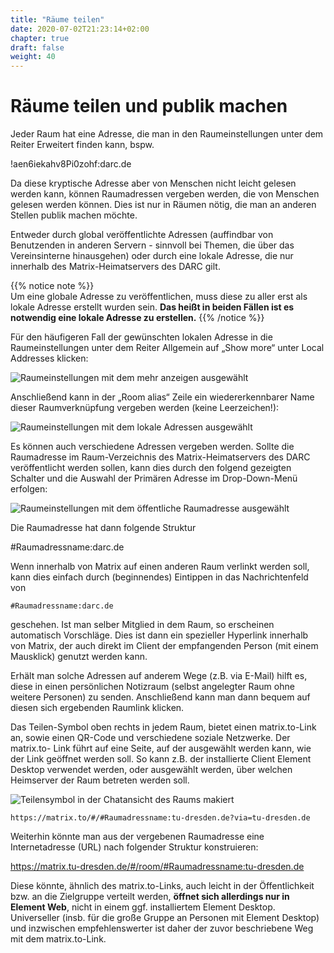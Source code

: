 ```yaml
---
title: "Räume teilen"
date: 2020-07-02T21:23:14+02:00
chapter: true
draft: false
weight: 40
---
```

# Räume teilen und publik machen

Jeder Raum hat eine Adresse, die man in den Raumeinstellungen unter dem Reiter Erweitert finden kann, bspw.

!aen6iekahv8Pi0zohf:darc.de

Da diese kryptische Adresse aber von Menschen nicht leicht gelesen werden kann, können Raumadressen vergeben werden, die von Menschen gelesen werden können. Dies ist nur in Räumen nötig, die man an anderen Stellen publik machen möchte.

Entweder durch global veröffentlichte Adressen (auffindbar von Benutzenden in anderen Servern - sinnvoll bei Themen, die über das Vereinsinterne hinausgehen) oder durch eine lokale Adresse, die nur innerhalb des Matrix-Heimatservers des DARC gilt.

{{% notice note %}}    
Um eine globale Adresse zu veröffentlichen, muss diese zu aller erst als lokale Adresse erstellt wurden sein. **Das heißt in beiden Fällen ist es notwendig eine lokale Adresse zu erstellen.**
{{% /notice %}}  

Für den häufigeren Fall der gewünschten lokalen Adresse in die Raumeinstellungen unter dem Reiter Allgemein auf „Show more“ unter Local Addresses klicken:

![Raumeinstellungen mit dem mehr anzeigen ausgewählt](/images/01_Sharing_de.png)

Anschließend  kann in der „Room alias“ Zeile ein wiedererkennbarer Name dieser Raumverknüpfung vergeben werden (keine Leerzeichen!):

![Raumeinstellungen mit dem lokale Adressen ausgewählt](/images/02_Sharing_de.png)

Es können auch verschiedene Adressen vergeben werden. Sollte die Raumadresse im Raum-Verzeichnis des Matrix-Heimatservers des DARC veröffentlicht werden sollen, kann dies durch den folgend gezeigten Schalter und die Auswahl der Primären Adresse im Drop-Down-Menü erfolgen:

![Raumeinstellungen mit dem öffentliche Raumadresse ausgewählt](/images/03_Sharing_de.png)

Die Raumadresse hat dann folgende Struktur

#Raumadressname:darc.de

Wenn innerhalb von Matrix auf einen anderen Raum verlinkt werden soll, kann dies einfach durch (beginnendes) Eintippen in das Nachrichtenfeld von
```
#Raumadressname:darc.de
```
geschehen. Ist man selber Mitglied in dem Raum, so erscheinen automatisch Vorschläge. Dies ist dann ein spezieller Hyperlink innerhalb von Matrix, der auch direkt im Client der empfangenden Person (mit einem Mausklick) genutzt werden kann.

Erhält man solche Adressen auf anderem Wege (z.B. via E-Mail) hilft es, diese in einen persönlichen Notizraum (selbst angelegter Raum ohne weitere Personen) zu senden. Anschließend kann man dann bequem auf diesen sich ergebenden Raumlink klicken.

Das Teilen-Symbol oben rechts in jedem Raum, bietet einen matrix.to-Link an, sowie einen QR-Code und verschiedene soziale Netzwerke. Der matrix.to- Link führt auf eine Seite, auf der ausgewählt werden kann, wie der Link geöffnet werden soll. So kann z.B. der installierte Client Element Desktop verwendet werden, oder ausgewählt werden, über welchen Heimserver der Raum betreten werden soll. 

![Teilensymbol in der Chatansicht des Raums makiert](/images/04_Sharing-Button_de.png)

```
https://matrix.to/#/#Raumadressname:tu-dresden.de?via=tu-dresden.de
```

Weiterhin könnte man aus der vergebenen Raumadresse eine Internetadresse (URL) nach folgender Struktur konstruieren:

https://matrix.tu-dresden.de/#/room/#Raumadressname:tu-dresden.de

Diese könnte, ähnlich des matrix.to-Links, auch leicht in der Öffentlichkeit bzw. an die Zielgruppe verteilt werden, **öffnet sich allerdings nur in Element Web**, nicht in einem ggf. installiertem Element Desktop. Universeller (insb. für die große Gruppe an Personen mit Element Desktop) und inzwischen empfehlenswerter ist daher der zuvor beschriebene Weg mit dem matrix.to-Link.





